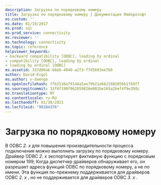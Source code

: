 ```yaml
---
description: Загрузка по порядковому номеру
title: Загрузка по порядковому номеру | Документация Майкрософт
ms.custom: ''
ms.date: 01/19/2017
ms.prod: sql
ms.prod_service: connectivity
ms.reviewer: ''
ms.technology: connectivity
ms.topic: reference
helpviewer_keywords:
- backward compatibility [ODBC], loading by ordinal
- compatibility [ODBC], loading by ordinal
- loading by ordinal [ODBC]
ms.assetid: 337d90ab-68eb-4940-a2f3-f7d5693ee766
author: David-Engel
ms.author: v-daenge
ms.openlocfilehash: ffb2516a79144a5ae79b21e6621882056b1f69ff
ms.sourcegitcommit: 33f0f190f962059826e002be165a2bef4f9e350c
ms.translationtype: MT
ms.contentlocale: ru-RU
ms.lasthandoff: 01/30/2021
ms.locfileid: "99184376"
---
```

# <a name="loading-by-ordinal"></a>Загрузка по порядковому номеру
В ODBC *2. x* для повышения производительности процесса подключения можно выполнить загрузку по порядковому номеру. Драйвер ODBC *2. x* экспортирует фиктивную функцию с порядковым номером 199; Когда диспетчер драйверов обнаруживает его, он разрешает адреса функций ODBC по порядковому номеру, а не по имени. Эта функция по-прежнему поддерживается для драйверов ODBC *2. x* , но не поддерживается для драйверов ODBC *3. x* .
